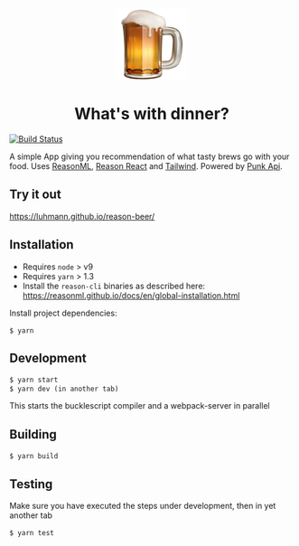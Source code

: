 <p align="center">
<img alt="Logo" src="./config/favicon.png" />
<h1 align="center">What's with dinner?</h1>
</p>

[![Build Status](https://travis-ci.org/luhmann/reason-beer.svg?branch=master)](https://travis-ci.org/luhmann/reason-beer)

A simple App giving you recommendation of what tasty brews go with your food. Uses [ReasonML](https://reasonml.github.io/), [Reason React](https://reasonml.github.io/reason-react/) and [Tailwind](https://tailwindcss.com/). Powered by [Punk Api](https://punkapi.com/).

## Try it out

https://luhmann.github.io/reason-beer/

## Installation

*   Requires `node` > v9
*   Requires `yarn` > 1.3
*   Install the `reason-cli` binaries as described here: https://reasonml.github.io/docs/en/global-installation.html

Install project dependencies:

```
$ yarn
```

## Development

```
$ yarn start
$ yarn dev (in another tab)
```

This starts the bucklescript compiler and a webpack-server in parallel

## Building

```
$ yarn build
```

## Testing

Make sure you have executed the steps under development, then in yet another tab

```
$ yarn test
```


